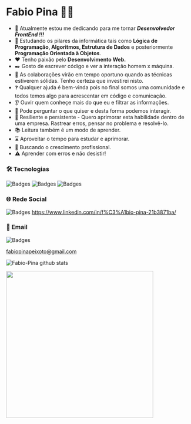 # Fabio Pina :man_technologist:

- :construction: Atualmente estou me dedicando para me tornar ***Desenvolvedor FrontEnd !!!***
- :beginner: Estudando os pilares da informática tais como **Lógica de Programação, Algoritmos, Estrutura de Dados** e posteriormente **Programação Orientada à Objetos**.
- :hearts: Tenho paixão pelo **Desenvolvimento Web.**
- :black_nib: Gosto de escrever código e ver a interação homem x máquina.
- 👯 As colaborações virão em tempo oportuno quando as técnicas estiverem sólidas. Tenho certeza que investirei nisto.
- :question: Qualquer ajuda é bem-vinda pois no final somos uma comunidade e todos temos algo para acrescentar em código e comunicação.
- :ear: Ouvir quem conheçe mais do que eu e filtrar as informações.
- :thought_balloon: Pode perguntar o que quiser e desta forma podemos interagir.
- :cactus: Resiliente e persistente - Quero aprimorar esta habilidade dentro de uma empresa. Rastrear erros, pensar no problema e resolvê-lo.
- :books: Leitura também é um modo de aprender.
- :hourglass: Aproveitar o tempo para estudar e aprimorar.
- :rocket: Buscando o crescimento profissional.
- :warning: Aprender com erros e não desistir!

### 🛠 Tecnologias

![Badges](https://img.shields.io/badge/HTML5-E34F26?style=for-the-badge&logo=html5&logoColor=white)
![Badges](https://img.shields.io/badge/CSS3-1572B6?style=for-the-badge&logo=css3&logoColor=white)
![Badges](https://img.shields.io/badge/JavaScript-F7DF1E?style=for-the-badge&logo=javascript&logoColor=black)

### :globe_with_meridians: Rede Social
![Badges](https://img.shields.io/badge/LinkedIn-0077B5?style=for-the-badge&logo=linkedin&logoColor=white)
https://www.linkedin.com/in/f%C3%A1bio-pina-21b3871ba/

### :email: Email
![Badges](https://img.shields.io/badge/Gmail-D14836?style=for-the-badge&logo=gmail&logoColor=white)

fabiopinapeixoto@gmail.com


![Fabio-Pina github stats](https://github-readme-stats.vercel.app/api?username=Fabio-Pina&show_icons=true&theme=radical)

<img width="400px" align="left" src="https://github-readme-stats.vercel.app/api/top-langs/?username=Fabio-Pina&hide=html&layout=compact&theme=radical"/>  

